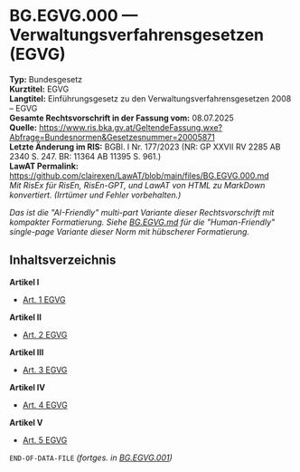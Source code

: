 # BG.EGVG.000 — Verwaltungsverfahrensgesetzen (EGVG)
**Typ:** Bundesgesetz  
**Kurztitel:** EGVG  
**Langtitel:** Einführungsgesetz zu den Verwaltungsverfahrensgesetzen 2008 – EGVG  
**Gesamte Rechtsvorschrift in der Fassung vom:** 08.07.2025  
**Quelle:** https://www.ris.bka.gv.at/GeltendeFassung.wxe?Abfrage=Bundesnormen&Gesetzesnummer=20005871  
**Letzte Änderung im RIS:** BGBl. I Nr. 177/2023 (NR: GP XXVII RV 2285 AB 2340 S. 247. BR: 11364 AB 11395 S. 961.)  
**LawAT Permalink:** https://github.com/clairexen/LawAT/blob/main/files/BG.EGVG.000.md  
*Mit RisEx für RisEn, RisEn-GPT, und LawAT von HTML zu MarkDown konvertiert. (Irrtümer und Fehler vorbehalten.)*

*Das ist die "AI-Friendly" multi-part Variante dieser Rechtsvorschrift mit kompakter Formatierung. Siehe [BG.EGVG.md](BG.EGVG.md) für die "Human-Friendly" single-page Variante dieser Norm mit hübscherer Formatierung.*

## Inhaltsverzeichnis

**Artikel I**  
* [Art. 1 EGVG](BG.EGVG.001.md#art-1-egvg)

**Artikel II**  
* [Art. 2 EGVG](BG.EGVG.001.md#art-2-egvg)

**Artikel III**  
* [Art. 3 EGVG](BG.EGVG.001.md#art-3-egvg)

**Artikel IV**  
* [Art. 4 EGVG](BG.EGVG.001.md#art-4-egvg)

**Artikel V**  
* [Art. 5 EGVG](BG.EGVG.001.md#art-5-egvg)

`END-OF-DATA-FILE` *(fortges. in [BG.EGVG.001](BG.EGVG.001.md))*
